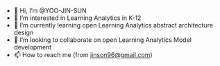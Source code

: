 - 👋 Hi, I’m @YOO-JIN-SUN
- 👀 I’m interested in Learning Analytics in K-12
- 🌱 I’m currently learning open Learning Analytics abstract architecture design
- 💞️ I’m looking to collaborate on open Learning Analytics Model development
- 📫 How to reach me (from jinson96@gmail.com)
<!---
YOO-JIN-SUN/YOO-JIN-SUN is a ✨ special ✨ repository because its `README.md` (this file) appears on your GitHub profile.
You can click the Preview link to take a look at your changes.
--->
